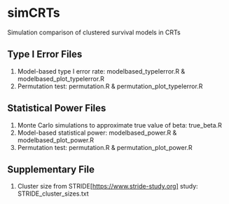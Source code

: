 # simCRTs
Simulation comparison of clustered survival models in CRTs

## Type I Error Files
1. Model-based type I error rate: modelbased_typeIerror.R & modelbased_plot_typeIerror.R
2. Permutation test: permutation.R & permutation_plot_typeIerror.R

## Statistical Power Files
1. Monte Carlo simulations to approximate true value of beta: true_beta.R
2. Model-based statistical power: modelbased_power.R & modelbased_plot_power.R
3. Permutation test: permutation.R & permutation_plot_power.R

## Supplementary File
1. Cluster size from STRIDE[https://www.stride-study.org] study: STRIDE_cluster_sizes.txt

